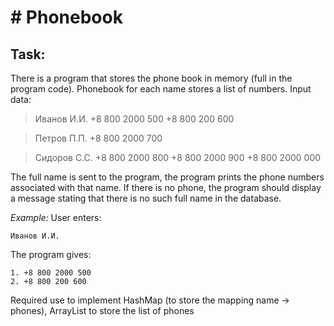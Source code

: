 # # Phonebook
## Task:

There is a program that stores the phone book in memory (full in the program code).
Phonebook for each name stores a list of numbers.
Input data:

> Иванов И.И. +8 800 2000 500 +8 800 200 600 

> Петров П.П. +8 800 2000 700

> Сидоров С.С. +8 800 2000 800 +8 800 2000 900 +8 800 2000 000

The full name is sent to the program, the program prints the phone numbers associated with that name.
If there is no phone, the program should display a message stating that there is no such full name in the database.

*Example:*
User enters:

    Иванов И.И.

The program gives:

    1. +8 800 2000 500
    2. +8 800 200 600

Required use to implement HashMap (to store the mapping name -> phones), ArrayList to store the list of phones
